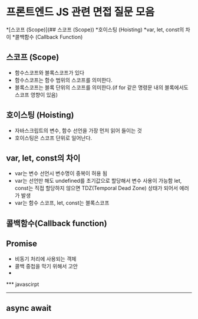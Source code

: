 # 프론트엔드 JS 관련 면접 질문 모음

*[스코프 (Scope)](## 스코프 (Scope))
*호이스팅 (Hoisting)
*var, let, const의 차이
*콜백함수 (Callback Function)


## 스코프 (Scope)
  * 함수스코프와 블록스코프가 있다
  * 함수스코프는 함수 범위의 스코프를 의미한다.
  * 블록스코프는 블록 단위의 스코프를 의미한다.(if for 같은 명령문 내의 블록에서도 스코프 영향이 있음)
  
## 호이스팅 (Hoisting)
  * 자바스크립트의 변수, 함수 선언을 가장 먼저 읽어 들이는 것
  * 호이스팅은 스코프 단위로 일어난다.

## var, let, const의 차이
  * var는 변수 선언시 변수명이 중복이 허용 됨
  * var는 선언만 해도 undefined를 초기값으로 할당해서 변수 사용이 가능함
    let, const는 직접 할당하지 않으면 TDZ(Temporal Dead Zone) 상태가 되어서 에러가 발생
  * var는 함수 스코프, let, const는 블록스코프

## 콜백함수(Callback function)
## Promise
 * 비동기 처리에 사용되는 객체
 * 콜백 중첩을 막기 위해서 고안
 * 
 *** javascirpt
 
 ***
 
## async await
